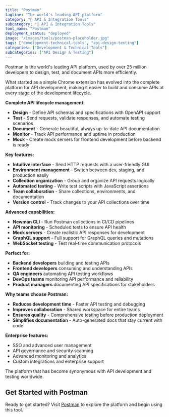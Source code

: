 ```yaml
---
title: "Postman"
tagline: "The world's leading API platform"
category: "🔗 API & Integration Tools"
subcategory: "🔗 API & Integration Tools"
tool_name: "Postman"
deployment_status: "deployed"
image: "/images/tools/postman-placeholder.jpg"
tags: ["development-technical-tools", "api-design-testing"]
categories: ["Development & Technical Tools"]
subcategories: ["API Design & Testing"]
---
```

Postman is the world's leading API platform, used by over 25 million developers to design, test, and document APIs more efficiently.

What started as a simple Chrome extension has evolved into the complete platform for API development, making it easier to build and consume APIs at every stage of the development lifecycle.

**Complete API lifecycle management:**
- **Design** - Define API schemas and specifications with OpenAPI support
- **Test** - Send requests, validate responses, and automate testing scenarios
- **Document** - Generate beautiful, always up-to-date API documentation
- **Monitor** - Track API performance and uptime in production
- **Mock** - Create mock servers for frontend development before backend is ready

**Key features:**
- **Intuitive interface** - Send HTTP requests with a user-friendly GUI
- **Environment management** - Switch between dev, staging, and production easily
- **Collection organization** - Group and organize API requests logically
- **Automated testing** - Write test scripts with JavaScript assertions
- **Team collaboration** - Share collections, environments, and documentation
- **Version control** - Track changes to your API collections over time

**Advanced capabilities:**
- **Newman CLI** - Run Postman collections in CI/CD pipelines
- **API monitoring** - Scheduled tests to ensure API health
- **Mock servers** - Create realistic API responses for development
- **GraphQL support** - Full support for GraphQL queries and mutations
- **WebSocket testing** - Test real-time communication protocols

**Perfect for:**
- **Backend developers** building and testing APIs
- **Frontend developers** consuming and understanding APIs
- **QA engineers** automating API testing workflows
- **DevOps teams** monitoring API performance and reliability
- **Product managers** documenting API specifications for stakeholders

**Why teams choose Postman:**
- **Reduces development time** - Faster API testing and debugging
- **Improves collaboration** - Shared workspace for entire teams
- **Ensures quality** - Comprehensive testing before production deployment
- **Simplifies documentation** - Auto-generated docs that stay current with code

**Enterprise features:**
- SSO and advanced user management
- API governance and security scanning
- Advanced monitoring and analytics
- Custom integrations and enterprise support

The platform that has become synonymous with API development and testing worldwide.

## Get Started with Postman

Ready to get started? Visit [Postman](https://www.postman.com) to explore the platform and begin using this tool.